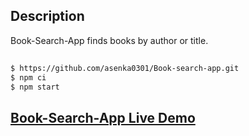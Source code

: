 ## Description

 Book-Search-App finds books by author or title. 

## 
```sh
$ https://github.com/asenka0301/Book-search-app.git
$ npm ci
$ npm start
```

## <a href="https://book-search-app-vybe.onrender.com/" target="_blank">Book-Search-App Live Demo</a>